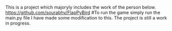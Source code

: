 This is a project which majoryly includes the work of the person below.
https://github.com/sourabhv/FlapPyBird
#To run the game simply run the main.py file
I have made some modification to this. The project is still a work in progress.
